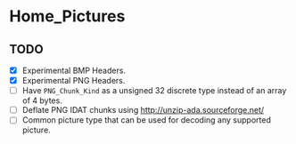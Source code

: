 # Home_Pictures

## TODO
* [X] Experimental BMP Headers.
* [X] Experimental PNG Headers.
* [ ] Have `PNG_Chunk_Kind` as a unsigned 32 discrete type instead of an array of 4 bytes.
* [ ] Deflate PNG IDAT chunks using http://unzip-ada.sourceforge.net/
* [ ] Common picture type that can be used for decoding any supported picture.
